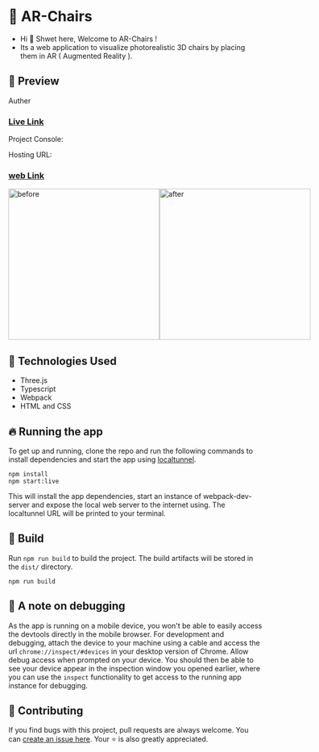 # 💺 AR-Chairs

- Hi 👋 Shwet here, Welcome to AR-Chairs !
- Its a web application to visualize photorealistic 3D chairs by placing them in AR ( Augmented Reality ).

## 👀 Preview
 Auther
### [Live Link](https://ar-chairs.netlify.app/)

Project Console: 
<!-- ### [console Link](https://console.firebase.google.com/project/archairdemo/overview) -->
Hosting URL:
### [web Link]( https://archairdemo.web.app)
<div style="display:flex;">
  <img src="https://user-images.githubusercontent.com/56475750/220354002-de05a051-8cf1-41ea-9a40-fe84d37fae5b.jpeg" 
            alt="before" width="300"/>
  <img src="https://user-images.githubusercontent.com/56475750/220354044-a4730f02-52df-41d5-b54c-077043f56456.jpeg" 
            alt="after" width="300"/>
</div>

## 🧰 Technologies Used

- Three.js
- Typescript
- Webpack
- HTML and CSS

## 🔥 Running the app

To get up and running, clone the repo and run the following commands to install dependencies and start the app using [localtunnel](https://github.com/localtunnel/localtunnel).

    npm install
    npm start:live

This will install the app dependencies, start an instance of webpack-dev-server and expose the local web server to the internet using. The localtunnel URL will be printed to your terminal.

## 🧰 Build

Run `npm run build` to build the project. The build artifacts will be stored in the `dist/` directory.

```
npm run build
```

## 📝 A note on debugging

As the app is running on a mobile device, you won't be able to easily access the devtools directly in the mobile browser. For development and debugging, attach the device to your machine using a cable and access the url `chrome://inspect/#devices` in your desktop version of Chrome. Allow debug access when prompted on your device. You should then be able to see your device appear in the inspection window you opened earlier, where you can use the `inspect` functionality to get access to the running app instance for debugging.

## 🎇 Contributing

If you find bugs with this project, pull requests are always welcome. You can [create an issue here](https://github.com/ShwetKhatri2001/AR-Chairs/issues/new).
Your :star: is also greatly appreciated.
